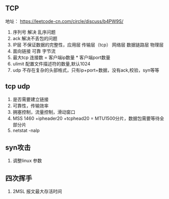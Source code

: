 ## TCP

地址： https://leetcode-cn.com/circle/discuss/b4PW9S/
1. 序列号 解决 乱序问题
2. ack 解决不丢包的问题
3. IP层 不保证数据的完整性，应用层 传输层（tcp） 网络层 数据链路层 物理层
4. 面向链接 可靠 字节流
5. 最大tcp 连接数 = 客户端ip数量 * 客户端port数量
6. ulimit 配置文件描述符的数量,默认1024
7. udp 不存在复杂的头部格式，只有ip+port+数据，没有ack,校验，syn等等

## tcp udp
1. 是否需要建立链接
2. 可靠性，传输效率
3. 拥塞控制，流量控制，滑动窗口
4. MSS 1460 +ipheader20 +tcphead20 = MTU1500分片，数据包需要等待全部分片
5. netstat -nalp
## syn攻击
1. 调整linux 参数

## 四次挥手
1. 2MSL 报文最大存活时间

